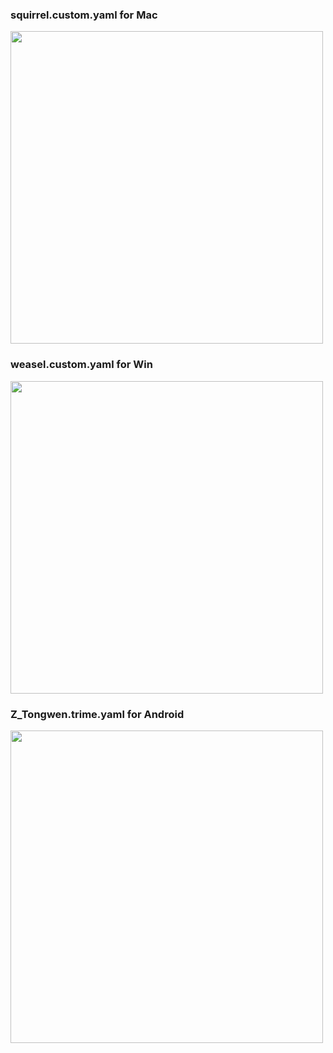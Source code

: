 ### squirrel.custom.yaml for Mac
<div align=left><img src="https://s2.loli.net/2022/02/20/cRyQFjk2ICsStzX.png" width="500">

### weasel.custom.yaml for Win
<div align=left><img src="https://s2.loli.net/2022/02/20/oKcAIlad64EmRFO.png" width="500">

### Z_Tongwen.trime.yaml for Android
<div align=left><img src="https://s2.loli.net/2022/02/20/ZFeN7iWw4YuOsjx.jpg" width="500">
